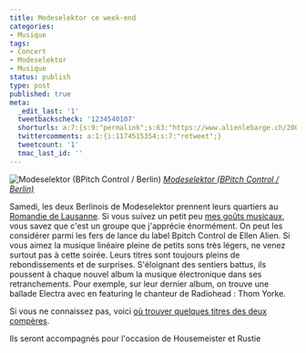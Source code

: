 ```yaml
---
title: Modeselektor ce week-end
categories:
- Musique
tags:
- Concert
- Modeselektor
- Musique
status: publish
type: post
published: true
meta:
  _edit_last: '1'
  tweetbackscheck: '1234540107'
  shorturls: a:7:{s:9:"permalink";s:63:"https://www.alienlebarge.ch/2008/05/23/modeselektor-ce-week-end/";s:7:"tinyurl";s:25:"https://tinyurl.com/b86sp6";s:4:"isgd";s:17:"https://is.gd/iHkS";s:5:"bitly";s:18:"https://bit.ly/P3R0";s:5:"snipr";s:22:"https://snipr.com/bg461";s:5:"snurl";s:22:"https://snurl.com/bg461";s:7:"snipurl";s:24:"https://snipurl.com/bg461";}
  twittercomments: a:1:{i:1174515354;s:7:"retweet";}
  tweetcount: '1'
  tmac_last_id: ''
---
```

<img src="https://farm1.static.flickr.com/70/191628195_37cb0a2cb2.jpg" alt="Modeselektor (BPitch Control / Berlin)" />
<em><a title="photo sharing" href="https://www.flickr.com/photos/loewenhertz/191628195/">Modeselektor (BPitch Control / Berlin)</a></em>

Samedi, les deux Berlinois de Modeselektor prennent leurs quartiers au <a title="Le Romandie" href="https://www.leromandie.ch/">Romandie de Lausanne</a>. Si vous suivez un petit peu <a title="alienlebarge sur last.fm" href="https://www.lastfm.fr/user/alienlebarge/">mes goûts musicaux</a>, vous savez que c'est un groupe que j'apprécie énormément. On peut les considérer parmi les fers de lance du label Bpitch Control de Ellen Alien. Si vous aimez la musique linéaire pleine de petits sons très légers, ne venez surtout pas à cette soirée. Leurs titres sont toujours pleins de rebondissements et de surprises. S'éloignant des sentiers battus, ils poussent à chaque nouvel album la musique électronique dans ses retranchements. Pour exemple, sur leur dernier album, on trouve une ballade Electra avec en featuring le chanteur de Radiohead : Thom Yorke.

Si vous ne connaissez pas, voici <a title="Modeselektor sur deezer" href="https://www.deezer.com/#music/result/modeselektor">où trouver quelques titres des deux compères</a>.

Ils seront accompagnés pour l'occasion de Housemeister et Rustie
